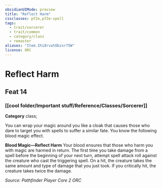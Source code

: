 ```yaml
---
obsidianUIMode: preview
title: "Reflect Harm"
cssclasses: pf2e,pf2e-spell
tags:
  - trait/sorcerer
  - trait/common
  - category/class
  - remaster
aliases: "Item.Ihi8rvatObzxr75W"
license: ORC
---
```

# Reflect Harm
## Feat 14
### [[cool folder/Important stuff/Reference/Classes/Sorcerer]]

**Category** class; 




You can wrap your magic around you like a cloak that causes those who dare to target you with spells to suffer a similar fate. You know the following blood magic effect.

**Blood Magic—Reflect Harm** Your blood ensures that those who harm you with magic are harmed in return. The first time you take damage from a spell before the beginning of your next turn, attempt spell attack roll against the creature who cast the triggering spell. On a hit, the creature takes the same amount and type of damage that you just took. If you critically hit, the creature takes twice the damage.

*Source: Pathfinder Player Core 2*
*ORC*